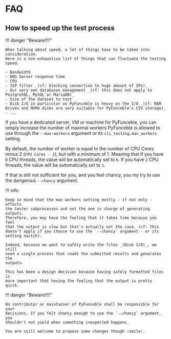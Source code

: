 # FAQ

## How to speed up the test process

!!! danger "Beware!!!!"

    When talking about speed, a lot of things have to be taken into consideration.
    Here is a non-exhaustive list of things that can fluctuate the testing speed.

    - Bandwidth
    - DNS Server response time
    - CPU
    - ISP filter _(cf: blocking connection to huge amount of IPs)_
    - Our very own databases management _(cf: this does not apply to PostgreSQL, MySQL or MariaDB)_
    - Size of the dataset to test
    - Disk I/O in particular as PyFunceble is heavy on the I/O _(cf: RAM Drives and NVMe disks are very suitable for PyFunceble's CSV storage)_
    - ...

If you have a dedicated server, VM or machine for PyFunceble, you can simply
increase the number of maximal workers PyFunceble is allowed to use through
the `--max-workers` argument or its `cli_testing.max_workers` setting.

By default, the number of worker is equal to the number of CPU Cores minus
2 (`CPU Cores - 2`), but with a minimum of 1.
Meaning that if you have `8` CPU threads, the value will be automatically set
to `6`.
If you have `2` CPU threads, the value will be automatically set to `1`.

If that is still not sufficient for you, and you feel chancy, you my try to use
the dangerous `--chancy` argument.

!!! info

    Keep in mind that the max workers setting mostly - if not only - affects
    the tester subprocesses and not the one in charge of generating outputs.
    Therefore, you may have the feeling that it takes time because you feel
    that the output is slow but that's actually not the case. (cf: this
    doesn't apply if you choose to use the `--chancy` argument - or its
    setting switch).

    Indeed, because we want to safely write the files _(Disk I/O)_, we still
    need a single process that reads the submitted results and generates the
    outputs.

    This has been a design decision because having safely formatted files is
    more important that having the feeling that the output is pretty quick.

!!! danger "Beware!!!!"

    No contributor or maintainer of PyFunceble shall be responsible for your
    decisions. If you felt chancy enough to use the `--chancy` argument, you
    shouldn't not yield when something inexpected happens.

    You are still welcome to propose some changes though :smile:.
